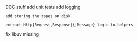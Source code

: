 DCC stuff
    add unit tests
    add logging

    add storing the tapes on disk

	extract Http{Request,Response}{,Message} logic to helpers 

fix libuv missing